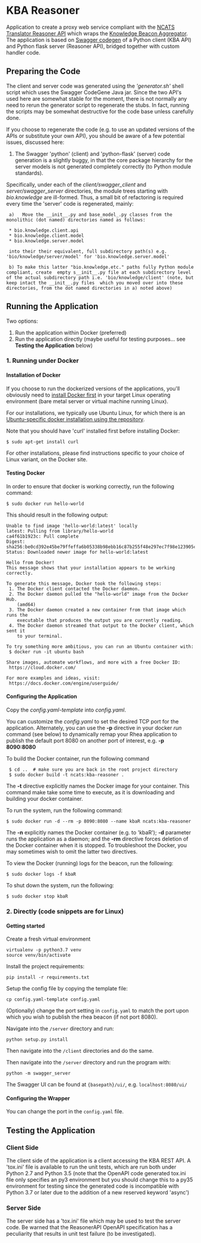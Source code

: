 # KBA Reasoner

Application to create a proxy web service compliant with the [NCATS Translator Reasoner API](https://github.com/NCATS-Tangerine/NCATS-ReasonerStdAPI) which wraps the [Knowledge Beacon Aggregator](https://github.com/NCATS-Tangerine/beacon-aggregator).  The application is based on [Swagger codegen](https://swagger.io/docs/open-source-tools/swagger-codegen/) of a Python client (KBA API) and Python flask server (Reasoner API), bridged together with custom handler code.

## Preparing the Code

The client and server code was generated using the *'generator.sh'* shell script which uses the Swagger CodeGene Java jar. Since the two API's used here are somewhat stable for the moment, there is not normally any need to rerun the generator script to regenerate the stubs. In fact, running the scripts may be somewhat destructive for the code base unless carefully done.

If you choose to regenerate the code (e.g. to use an updated versions of the APIs or substitute your own API), you should be aware of a few potential issues, discussed here:

1. The Swagger 'python' (client) and 'python-flask' (server) code generation is a slightly buggy, in that the core package hierarchy for the server models is not generated completely correctly (to Python module standards).

Specifically, under each of the *client/swagger_client* and *server/swagger_server* directories, the module trees starting with *bio.knowledge* are ill-formed. Thus, a small bit of refactoring is required every time the 'server' code is regenerated, mainly:

     a)   Move the __init__.py and base_model_.py classes from the monolithic (dot named) directories named as follows:
     
     * bio.knowledge.client.api
     * bio.knowledge.client.model
     * bio.knowledge.server.model
     
     into their their equivalent, full subdirectory path(s) e.g. 'bio/knowledge/server/model' for 'bio.knowledge.server.model'
     
     b) To make this latter "bio.knowledge.etc." paths fully Python module compliant, create  empty s__init__.py file at each subdirectory level of the actual subdirectory path i.e. 'bio/knowledge/client' (note, but keep intact the __init__.py files  which you moved over into these directories, from the dot named directories in a) noted above)


## Running the Application

Two options:

1. Run the application within Docker (preferred)
2. Run the application directly (maybe useful for testing purposes... see **Testing the Application** below)

### 1. Running under Docker

#### Installation of Docker

If you choose to run the dockerized versions of the applications, you'll obviously need to [install Docker first](https://docs.docker.com/engine/installation/) in your target Linux operating environment (bare metal server or virtual machine running Linux).

For our installations, we typically use Ubuntu Linux, for which there is an [Ubuntu-specific docker installation using the repository](https://docs.docker.com/engine/installation/linux/docker-ce/ubuntu/#install-using-the-repository).

Note that you should have 'curl' installed first before installing Docker:

```
$ sudo apt-get install curl
```

For other installations, please find instructions specific to your choice of Linux variant, on the Docker site.

#### Testing Docker

In order to ensure that docker is working correctly, run the following command:

```
$ sudo docker run hello-world
```

This should result in the following output:
```
Unable to find image 'hello-world:latest' locally
latest: Pulling from library/hello-world
ca4f61b1923c: Pull complete
Digest: sha256:be0cd392e45be79ffeffa6b05338b98ebb16c87b255f48e297ec7f98e123905c
Status: Downloaded newer image for hello-world:latest

Hello from Docker!
This message shows that your installation appears to be working correctly.

To generate this message, Docker took the following steps:
 1. The Docker client contacted the Docker daemon.
 2. The Docker daemon pulled the "hello-world" image from the Docker Hub.
    (amd64)
 3. The Docker daemon created a new container from that image which runs the
    executable that produces the output you are currently reading.
 4. The Docker daemon streamed that output to the Docker client, which sent it
    to your terminal.

To try something more ambitious, you can run an Ubuntu container with:
 $ docker run -it ubuntu bash

Share images, automate workflows, and more with a free Docker ID:
 https://cloud.docker.com/

For more examples and ideas, visit:
 https://docs.docker.com/engine/userguide/
```
#### Configuring the Application

Copy the *config.yaml-template* into *config.yaml*.

You can customize the *config.yaml* to set the desired TCP port for the application. Alternately, you can use the  **-p** directive in your docker *run* command (see below) to dynamically remap your Rhea application to publish the default port 8080 on another port of interest, e.g. **-p 8090:8080** 

To build the Docker container, run the following command

```
 $ cd ..  # make sure you are back in the root project directory
 $ sudo docker build -t ncats:kba-reasoner .
```

The **-t** directive explicitly names the Docker image for your container.  This command make take some time to execute, as it is downloading and building your docker container.

To run the system, run the following command:

```
$ sudo docker run -d --rm -p 8090:8080 --name kbaR ncats:kba-reasoner
```

The **-n** explicitly names the Docker container (e.g. to 'kbaR'); **-d** parameter runs the application as a daemon; and the **-rm** directive forces deletion of the Docker container when it is stopped. To troubleshoot the Docker, you may sometimes wish to omit the latter two directives.

To view the Docker (running) logs for the beacon, run the following:

```
$ sudo docker logs -f kbaR
```

To shut down the system, run the following:

```
$ sudo docker stop kbaR
```

### 2. Directly (code snippets are for Linux)

#### Getting started

Create a fresh virtual environment
```
virtualenv -p python3.7 venv
source venv/bin/activate
```

Install the project requirements:
```
pip install -r requirements.txt
```

Setup the config file by copying the template file:
```
cp config.yaml-template config.yaml
``` 
(Optionally) change the port setting in `config.yaml` to match the port upon which you wish to publish the rhea beacon (if not port 8080).

Navigate into the `/server` directory and run:
```
python setup.py install
```

Then navigate into the `/client` directories and do the same.

Then navigate into the `/server` directory and run the program with:
```
python -m swagger_server
```

The Swagger UI can be found at `{basepath}/ui/`, e.g. `localhost:8080/ui/`

#### Configuring the Wrapper

You can change the port in the `config.yaml` file.

## Testing the Application

### Client Side

The client side of the application is a client accessing the KBA REST API. A 'tox.ini' file
is available to run the unit tests, which are run both under Python 2.7 and Python 3.5 (note
that the OpenAPI code generated tox.ini file only specifies an py3 environment but you should
change this to a py35 environment for testing since the generated code is incompatible with
Python 3.7 or later due to the addition of a new reserved keyword 'async')

### Server Side

The server side has a 'tox.ini' file which may be used to test the server code.
Be warned that the ReasonerAPI OpenAPI specification has a peculiarity that 
results in unit test failure (to be investigated).